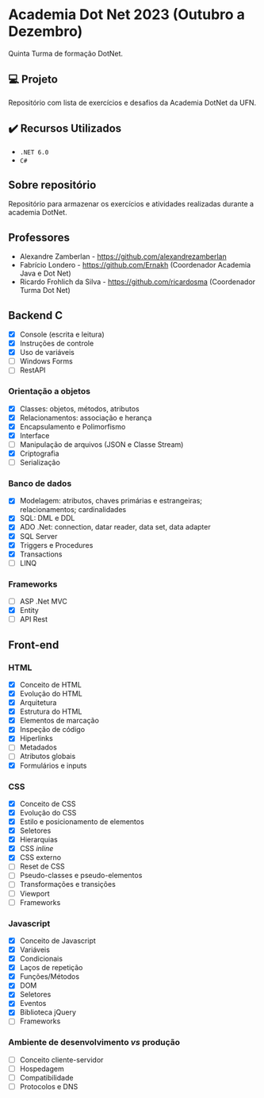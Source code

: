 # Academia Dot Net 2023 (Outubro a Dezembro)

Quinta Turma de formação DotNet.

## :computer: Projeto

Repositório com lista de exercícios e desafios da Academia DotNet da UFN.

## ✔️ Recursos Utilizados

- ``.NET 6.0``
- ``C#``

## Sobre repositório

Repositório para armazenar os exercícios e atividades realizadas durante a academia DotNet.

## Professores

- Alexandre Zamberlan - <https://github.com/alexandrezamberlan>
- Fabrício Londero - <https://github.com/Ernakh> (Coordenador Academia Java e Dot Net)
- Ricardo Frohlich da Silva - <https://github.com/ricardosma> (Coordenador Turma Dot Net)

## Backend C

- [x] Console (escrita e leitura)
- [x] Instruções de controle
- [x] Uso de variáveis
- [ ] Windows Forms
- [ ] RestAPI

### Orientação a objetos

- [x] Classes: objetos, métodos, atributos
- [X] Relacionamentos: associação e herança
- [x] Encapsulamento e Polimorfismo
- [x] Interface
- [ ] Manipulação de arquivos (JSON e Classe Stream)
- [x] Criptografia
- [ ] Serialização

### Banco de dados

- [x] Modelagem: atributos, chaves primárias e estrangeiras; relacionamentos; cardinalidades
- [x] SQL: DML e DDL
- [x] ADO .Net: connection, datar reader, data set, data adapter
- [x] SQL Server
- [x] Triggers e Procedures
- [x] Transactions
- [ ] LINQ

### Frameworks

- [ ] ASP .Net MVC
- [x] Entity
- [ ] API Rest

## Front-end

### HTML

- [x] Conceito de HTML
- [x] Evolução do HTML
- [x] Arquitetura
- [x] Estrutura do HTML
- [x] Elementos de marcação
- [x] Inspeção de código
- [x] Hiperlinks
- [ ] Metadados
- [ ] Atributos globais
- [x] Formulários e inputs

### CSS

- [x] Conceito de CSS
- [x] Evolução do CSS
- [x] Estilo e posicionamento de elementos
- [x] Seletores
- [x] Hierarquias
- [x] CSS *inline*
- [x] CSS externo
- [ ] Reset de CSS
- [ ] Pseudo-classes e pseudo-elementos
- [ ] Transformações e transições
- [ ] Viewport
- [ ] Frameworks

### Javascript

- [x] Conceito de Javascript
- [x] Variáveis
- [x] Condicionais
- [x] Laços de repetição
- [x] Funções/Métodos
- [x] DOM
- [x] Seletores
- [x] Eventos
- [x] Biblioteca jQuery
- [ ] Frameworks

### Ambiente de desenvolvimento *vs* produção

- [ ] Conceito cliente-servidor
- [ ] Hospedagem
- [ ] Compatibilidade
- [ ] Protocolos e DNS
